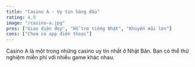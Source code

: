 ```yaml
---
title: "Casino A - Uy tín hàng đầu"
rating: 4.5
image: "/casino-a.jpg"
pros: ["Giao diện đẹp", "Hỗ trợ tiếng Nhật", "Khuyến mãi lớn"]
cons: ["Chưa có app điện thoại"]
---
```


Casino A là một trong những casino uy tín nhất ở Nhật Bản. Bạn có thể thử nghiệm miễn phí với nhiều game khác nhau.
